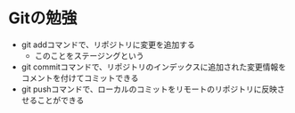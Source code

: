 # Gitの勉強
- git addコマンドで、リポジトリに変更を追加する
    - このことをステージングという
- git commitコマンドで、リポジトリのインデックスに追加された変更情報をコメントを付けてコミットできる
- git pushコマンドで、ローカルのコミットをリモートのリポジトリに反映させることができる

